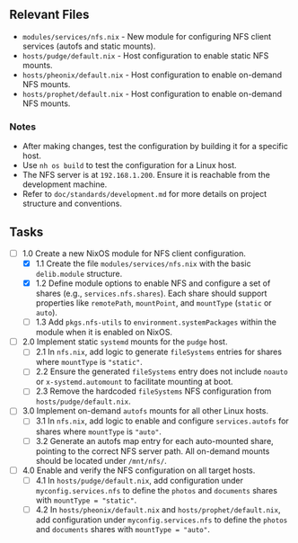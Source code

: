 ## Relevant Files

- `modules/services/nfs.nix` - New module for configuring NFS client services (autofs and static mounts).
- `hosts/pudge/default.nix` - Host configuration to enable static NFS mounts.
- `hosts/pheonix/default.nix` - Host configuration to enable on-demand NFS mounts.
- `hosts/prophet/default.nix` - Host configuration to enable on-demand NFS mounts.

### Notes

- After making changes, test the configuration by building it for a specific host.
- Use `nh os build` to test the configuration for a Linux host.
- The NFS server is at `192.168.1.200`. Ensure it is reachable from the development machine.
- Refer to `doc/standards/development.md` for more details on project structure and conventions.

## Tasks

- [ ] 1.0 Create a new NixOS module for NFS client configuration.
  - [x] 1.1 Create the file `modules/services/nfs.nix` with the basic `delib.module` structure.
  - [x] 1.2 Define module options to enable NFS and configure a set of shares (e.g., `services.nfs.shares`). Each share should support properties like `remotePath`, `mountPoint`, and `mountType` (`static` or `auto`).
  - [ ] 1.3 Add `pkgs.nfs-utils` to `environment.systemPackages` within the module when it is enabled on NixOS.
- [ ] 2.0 Implement static `systemd` mounts for the `pudge` host.
  - [ ] 2.1 In `nfs.nix`, add logic to generate `fileSystems` entries for shares where `mountType` is `"static"`.
  - [ ] 2.2 Ensure the generated `fileSystems` entry does not include `noauto` or `x-systemd.automount` to facilitate mounting at boot.
  - [ ] 2.3 Remove the hardcoded `fileSystems` NFS configuration from `hosts/pudge/default.nix`.
- [ ] 3.0 Implement on-demand `autofs` mounts for all other Linux hosts.
  - [ ] 3.1 In `nfs.nix`, add logic to enable and configure `services.autofs` for shares where `mountType` is `"auto"`.
  - [ ] 3.2 Generate an autofs map entry for each auto-mounted share, pointing to the correct NFS server path. All on-demand mounts should be located under `/mnt/nfs/`.
- [ ] 4.0 Enable and verify the NFS configuration on all target hosts.
  - [ ] 4.1 In `hosts/pudge/default.nix`, add configuration under `myconfig.services.nfs` to define the `photos` and `documents` shares with `mountType = "static"`.
  - [ ] 4.2 In `hosts/pheonix/default.nix` and `hosts/prophet/default.nix`, add configuration under `myconfig.services.nfs` to define the `photos` and `documents` shares with `mountType = "auto"`.

